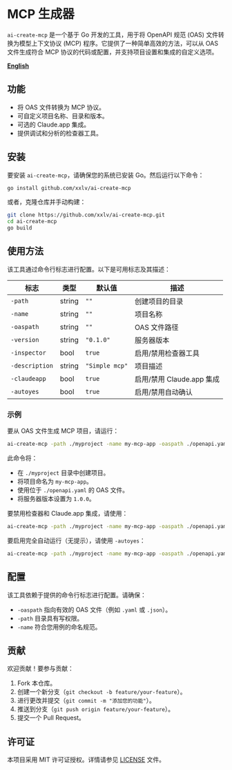 # MCP 生成器

`ai-create-mcp` 是一个基于 Go 开发的工具，用于将 OpenAPI 规范 (OAS) 文件转换为模型上下文协议 (MCP) 程序。它提供了一种简单高效的方法，可以从 OAS 文件生成符合 MCP 协议的代码或配置，并支持项目设置和集成的自定义选项。

**[English](README.md)**

## 功能

- 将 OAS 文件转换为 MCP 协议。
- 可自定义项目名称、目录和版本。
- 可选的 Claude.app 集成。
- 提供调试和分析的检查器工具。

## 安装

要安装 `ai-create-mcp`，请确保您的系统已安装 Go。然后运行以下命令：

```bash
go install github.com/xxlv/ai-create-mcp
```

或者，克隆仓库并手动构建：

```bash
git clone https://github.com/xxlv/ai-create-mcp.git
cd ai-create-mcp
go build
```

## 使用方法

该工具通过命令行标志进行配置。以下是可用标志及其描述：

| 标志           | 类型   | 默认值         | 描述                      |
| -------------- | ------ | -------------- | ------------------------- |
| `-path`        | string | `""`           | 创建项目的目录            |
| `-name`        | string | `""`           | 项目名称                  |
| `-oaspath`     | string | `""`           | OAS 文件路径              |
| `-version`     | string | `"0.1.0"`      | 服务器版本                |
| `-inspector`   | bool   | `true`         | 启用/禁用检查器工具       |
| `-description` | string | `"Simple mcp"` | 项目描述                  |
| `-claudeapp`   | bool   | `true`         | 启用/禁用 Claude.app 集成 |
| `-autoyes`     | bool   | `true`         | 启用/禁用自动确认         |

### 示例

要从 OAS 文件生成 MCP 项目，请运行：

```bash
ai-create-mcp -path ./myproject -name my-mcp-app -oaspath ./openapi.yaml -version 1.0.0
```

此命令将：

- 在 `./myproject` 目录中创建项目。
- 将项目命名为 `my-mcp-app`。
- 使用位于 `./openapi.yaml` 的 OAS 文件。
- 将服务器版本设置为 `1.0.0`。

要禁用检查器和 Claude.app 集成，请使用：

```bash
ai-create-mcp -path ./myproject -name my-mcp-app -oaspath ./openapi.yaml -inspector=false -claudeapp=false
```

要启用完全自动运行（无提示），请使用 `-autoyes`：

```bash
ai-create-mcp -path ./myproject -name my-mcp-app -oaspath ./openapi.yaml -autoyes
```

## 配置

该工具依赖于提供的命令行标志进行配置。请确保：

- `-oaspath` 指向有效的 OAS 文件（例如 `.yaml` 或 `.json`）。
- `-path` 目录具有写权限。
- `-name` 符合您用例的命名规范。

## 贡献

欢迎贡献！要参与贡献：

1. Fork 本仓库。
2. 创建一个新分支（`git checkout -b feature/your-feature`）。
3. 进行更改并提交（`git commit -m "添加您的功能"`）。
4. 推送到分支（`git push origin feature/your-feature`）。
5. 提交一个 Pull Request。

## 许可证

本项目采用 MIT 许可证授权。详情请参见 [LICENSE](LICENSE) 文件。
